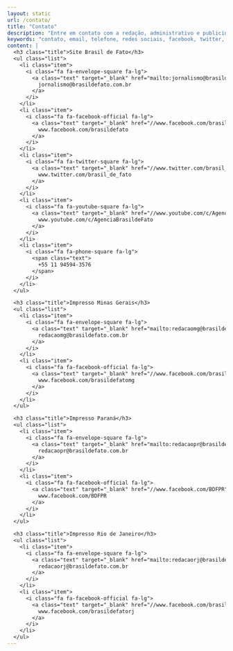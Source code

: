 ```yaml
---
layout: static
url: /contato/
title: "Contato"
description: "Entre em contato com a redação, administrativo e publicidade do site e dos jornais regionais."
keywords: "contato, email, telefone, redes sociais, facebook, twitter, youtube"
content: |
  <h3 class="title">Site Brasil de Fato</h3>
  <ul class="list">
    <li class="item">
      <i class="fa fa-envelope-square fa-lg">
        <a class="text" target="_blank" href="mailto:jornalismo@brasildefato.com.br">
          jornalismo@brasildefato.com.br
        </a>
      </i>
    </li>
    <li class="item">
      <i class="fa fa-facebook-official fa-lg">
        <a class="text" target="_blank" href="//www.facebook.com/brasildefato">
          www.facebook.com/brasildefato
        </a>
      </i>
    </li>
    <li class="item">
      <i class="fa fa-twitter-square fa-lg">
        <a class="text" target="_blank" href="//www.twitter.com/brasil_de_fato">
          www.twitter.com/brasil_de_fato
        </a>
      </i>
    </li>
    <li class="item">
      <i class="fa fa-youtube-square fa-lg">
        <a class="text" target="_blank" href="//www.youtube.com/c/AgenciaBrasildeFato">
          www.youtube.com/c/AgenciaBrasildeFato
        </a>
      </i>
    </li>
    <li class="item">
      <i class="fa fa-phone-square fa-lg">
        <span class="text">
          +55 11 94594-3576
        </span>
      </i>
    </li>
  </ul>

  <h3 class="title">Impresso Minas Gerais</h3>
  <ul class="list">
    <li class="item">
      <i class="fa fa-envelope-square fa-lg">
        <a class="text" target="_blank" href="mailto:redacaomg@brasildefato.com.br">
          redacaomg@brasildefato.com.br
        </a>
      </i>
    </li>
    <li class="item">
      <i class="fa fa-facebook-official fa-lg">
        <a class="text" target="_blank" href="//www.facebook.com/brasildefatomg">
          www.facebook.com/brasildefatomg
        </a>
      </i>
    </li>
  </ul>

  <h3 class="title">Impresso Paraná</h3>
  <ul class="list">
    <li class="item">
      <i class="fa fa-envelope-square fa-lg">
        <a class="text" target="_blank" href="mailto:redacaopr@brasildefato.com.br">
          redacaopr@brasildefato.com.br
        </a>
      </i>
    </li>
    <li class="item">
      <i class="fa fa-facebook-official fa-lg">
        <a class="text" target="_blank" href="//www.facebook.com/BDFPR">
          www.facebook.com/BDFPR
        </a>
      </i>
    </li>
  </ul>

  <h3 class="title">Impresso Rio de Janeiro</h3>
  <ul class="list">
    <li class="item">
      <i class="fa fa-envelope-square fa-lg">
        <a class="text" target="_blank" href="mailto:redacaorj@brasildefato.com.br">
          redacaorj@brasildefato.com.br
        </a>
      </i>
    </li>
    <li class="item">
      <i class="fa fa-facebook-official fa-lg">
        <a class="text" target="_blank" href="//www.facebook.com/brasildefatorj">
          www.facebook.com/brasildefatorj
        </a>
      </i>
    </li>
  </ul>
---
```

